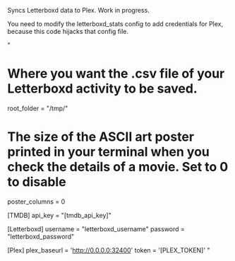 Syncs Letterboxd data to Plex. Work in progress.


You need to modify the letterboxd_stats config to add credentials for Plex, because this code hijacks that config file. 

"
# Where you want the .csv file of your Letterboxd activity to be saved.
root_folder = "/tmp/"

# The size of the ASCII art poster printed in your terminal when you check the details of a movie. Set to 0 to disable 
poster_columns = 0

[TMDB]
api_key = "[tmdb_api_key]"

[Letterboxd]
username = "letterboxd_username"
password = "letterboxd_password"


[Plex]
plex_baseurl = 'http://0.0.0.0:32400'
token = '[PLEX_TOKEN]'
"
